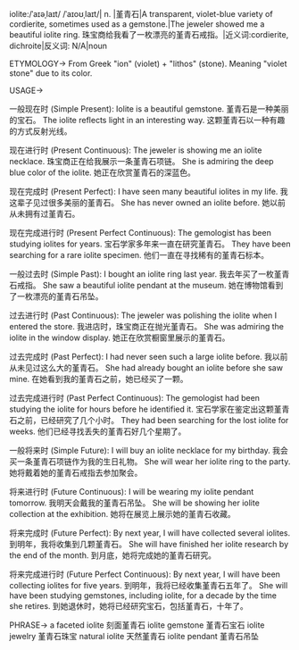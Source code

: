 iolite:/ˈaɪəˌlaɪt/ /ˈaɪoʊˌlaɪt/| n. |堇青石|A transparent, violet-blue variety of cordierite, sometimes used as a gemstone.|The jeweler showed me a beautiful iolite ring. 珠宝商给我看了一枚漂亮的堇青石戒指。|近义词:cordierite, dichroite|反义词: N/A|noun


ETYMOLOGY->
From Greek "ion" (violet) + "lithos" (stone).  Meaning "violet stone" due to its color.

USAGE->

一般现在时 (Simple Present):
Iolite is a beautiful gemstone. 堇青石是一种美丽的宝石。
The iolite reflects light in an interesting way. 这颗堇青石以一种有趣的方式反射光线。

现在进行时 (Present Continuous):
The jeweler is showing me an iolite necklace. 珠宝商正在给我展示一条堇青石项链。
She is admiring the deep blue color of the iolite. 她正在欣赏堇青石的深蓝色。

现在完成时 (Present Perfect):
I have seen many beautiful iolites in my life. 我这辈子见过很多美丽的堇青石。
She has never owned an iolite before. 她以前从未拥有过堇青石。

现在完成进行时 (Present Perfect Continuous):
The gemologist has been studying iolites for years. 宝石学家多年来一直在研究堇青石。
They have been searching for a rare iolite specimen. 他们一直在寻找稀有的堇青石标本。

一般过去时 (Simple Past):
I bought an iolite ring last year. 我去年买了一枚堇青石戒指。
She saw a beautiful iolite pendant at the museum. 她在博物馆看到了一枚漂亮的堇青石吊坠。

过去进行时 (Past Continuous):
The jeweler was polishing the iolite when I entered the store. 我进店时，珠宝商正在抛光堇青石。
She was admiring the iolite in the window display. 她正在欣赏橱窗里展示的堇青石。

过去完成时 (Past Perfect):
I had never seen such a large iolite before. 我以前从未见过这么大的堇青石。
She had already bought an iolite before she saw mine. 在她看到我的堇青石之前，她已经买了一颗。

过去完成进行时 (Past Perfect Continuous):
The gemologist had been studying the iolite for hours before he identified it. 宝石学家在鉴定出这颗堇青石之前，已经研究了几个小时。
They had been searching for the lost iolite for weeks. 他们已经寻找丢失的堇青石好几个星期了。

一般将来时 (Simple Future):
I will buy an iolite necklace for my birthday. 我会买一条堇青石项链作为我的生日礼物。
She will wear her iolite ring to the party. 她将戴着她的堇青石戒指去参加聚会。

将来进行时 (Future Continuous):
I will be wearing my iolite pendant tomorrow. 我明天会戴我的堇青石吊坠。
She will be showing her iolite collection at the exhibition. 她将在展览上展示她的堇青石收藏。

将来完成时 (Future Perfect):
By next year, I will have collected several iolites. 到明年，我将收集到几颗堇青石。
She will have finished her iolite research by the end of the month. 到月底，她将完成她的堇青石研究。

将来完成进行时 (Future Perfect Continuous):
By next year, I will have been collecting iolites for five years. 到明年，我将已经收集堇青石五年了。
She will have been studying gemstones, including iolite, for a decade by the time she retires. 到她退休时，她将已经研究宝石，包括堇青石，十年了。


PHRASE->
a faceted iolite 刻面堇青石
iolite gemstone 堇青石宝石
iolite jewelry 堇青石珠宝
natural iolite 天然堇青石
iolite pendant 堇青石吊坠
